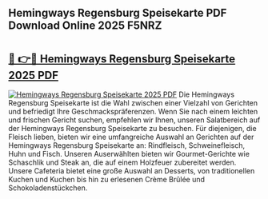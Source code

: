 ## Hemingways Regensburg Speisekarte PDF Download Online 2025 F5NRZ

# <h2><a href="http://gcbctqc.nevu.top/?p=Hemingways+Regensburg+Speisekarte">🔗 👉🔴 Hemingways Regensburg Speisekarte 2025 PDF</a></h2>

[![Hemingways Regensburg Speisekarte 2025 PDF](https://i.imgur.com/dBaPXMq.png)](http://gcbctqc.nevu.top/?p=Hemingways+Regensburg+Speisekarte)
Die Hemingways Regensburg Speisekarte ist die Wahl zwischen einer Vielzahl von Gerichten und befriedigt Ihre Geschmackspräferenzen. Wenn Sie nach einem leichten und frischen Gericht suchen, empfehlen wir Ihnen, unseren Salatbereich auf der Hemingways Regensburg Speisekarte zu besuchen. Für diejenigen, die Fleisch lieben, bieten wir eine umfangreiche Auswahl an Gerichten auf der Hemingways Regensburg Speisekarte an: Rindfleisch, Schweinefleisch, Huhn und Fisch. Unseren Auserwählten bieten wir Gourmet-Gerichte wie Schaschlik und Steak an, die auf einem Holzfeuer zubereitet werden. Unsere Cafeteria bietet eine große Auswahl an Desserts, von traditionellen Kuchen und Kuchen bis hin zu erlesenen Crème Brûlée und Schokoladenstückchen.
